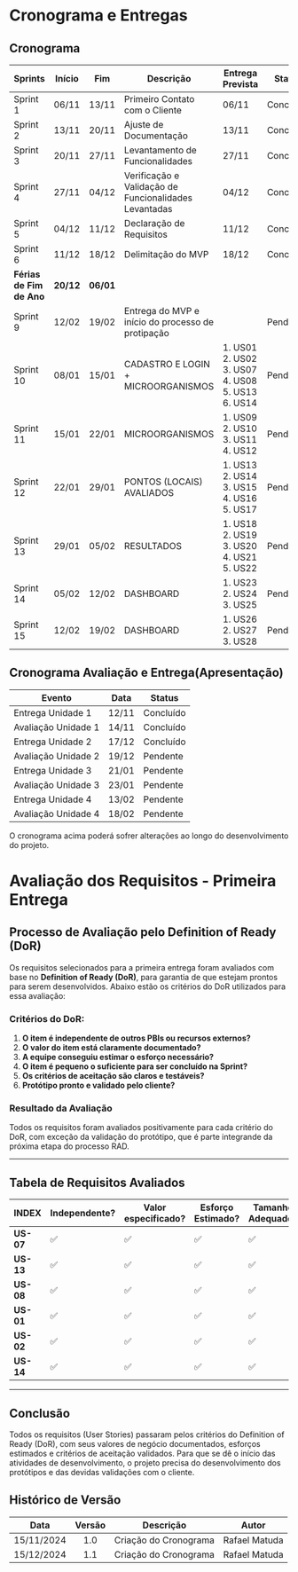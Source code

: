 # Cronograma e Entregas

## Cronograma

| Sprints              | Início          | Fim            | Descrição                          | Entrega Prevista              | Status        |
|----------------------|-----------------|----------------|------------------------------------|-------------------------|---------------|
| Sprint 1             | 06/11           | 13/11         | Primeiro Contato com o Cliente     | 06/11                   | Concluído     |
| Sprint 2             | 13/11           | 20/11         | Ajuste de Documentação             | 13/11                   | Concluído     |
| Sprint 3             | 20/11           | 27/11         |Levantamento de Funcionalidades     | 27/11                   | Concluído     |
| Sprint 4             | 27/11           | 04/12         |Verificação e Validação de Funcionalidades Levantadas| 04/12       | Concluído      |
| Sprint 5             | 04/12           | 11/12         |Declaração de Requisitos            |11/12                    | Concluído      |
| Sprint 6             | 11/12           | 18/12         |Delimitação do MVP                  |18/12                    | Concluído      |
| **Férias de Fim de Ano** | **20/12**        | **06/01**|   
| Sprint 9             | 12/02           | 19/02         |Entrega do MVP e início do processo de protipação|            | Pendente      |            
| Sprint 10            | 08/01           | 15/01         |CADASTRO E LOGIN + MICROORGANISMOS  |1. US01<br>2. US02<br>3. US07<br>4. US08<br> 5. US13<br> 6. US14<br> |Pendente      |
| Sprint 11            | 15/01           | 22/01         |MICROORGANISMOS                     |1. US09<br>2. US10<br>3. US11<br> 4. US12<br>   | Pendente      |
| Sprint 12            | 22/01           | 29/01         |PONTOS (LOCAIS) AVALIADOS           |1. US13<br>2. US14<br>3. US15<br> 4. US16<br>5. US17<br>| Pendente      |
| Sprint 13            | 29/01           | 05/02         |RESULTADOS                          |1. US18<br>2. US19<br>3. US20<br> 4. US21<br>5. US22<br>| Pendente      |
| Sprint 14            | 05/02           | 12/02         |DASHBOARD                          |1. US23<br>2. US24<br>3. US25<br>| Pendente      |
| Sprint 15            | 12/02           | 19/02         |DASHBOARD                           |1. US26<br>2. US27<br>3. US28<br>  | Pendente      |






## Cronograma Avaliação e Entrega(Apresentação)

| Evento                | Data            | Status                                |
|-----------------------|-----------------|---------------------------------------|
|Entrega Unidade 1      | 12/11           |Concluído                              |
|Avaliação Unidade 1    | 14/11           |Concluído                              |
|Entrega Unidade 2      | 17/12           |Concluído                              |
|Avaliação Unidade 2    | 19/12           |Pendente                               |
|Entrega Unidade 3      | 21/01           |Pendente                               |
|Avaliação Unidade 3    | 23/01           |Pendente                               |
|Entrega Unidade 4      | 13/02           |Pendente                               |
|Avaliação Unidade 4    | 18/02           |Pendente                               |

O cronograma acima poderá sofrer alterações ao longo do desenvolvimento do projeto.

# Avaliação dos Requisitos - Primeira Entrega

## Processo de Avaliação pelo Definition of Ready (DoR)

Os requisitos selecionados para a primeira entrega foram avaliados com base no **Definition of Ready (DoR)**, para garantia de que estejam prontos para serem desenvolvidos. Abaixo estão os critérios do DoR utilizados para essa avaliação:

### Critérios do DoR:
1. **O item é independente de outros PBIs ou recursos externos?**
2. **O valor do item está claramente documentado?**
3. **A equipe conseguiu estimar o esforço necessário?**
4. **O item é pequeno o suficiente para ser concluído na Sprint?**
5. **Os critérios de aceitação são claros e testáveis?**
6. **Protótipo pronto e validado pelo cliente?**

### Resultado da Avaliação

Todos os requisitos foram avaliados positivamente para cada critério do DoR, com exceção da validação do protótipo, que é parte integrande da próxima etapa do processo RAD.

---

## Tabela de Requisitos Avaliados

| **INDEX** | **Independente?** | **Valor especificado?** | **Esforço Estimado?** | **Tamanho Adequado?** | **Critérios Claros?** | **Protótipo Validado?** | **Status** |
|-----------|-------------------|-------------------------|-----------------------|-----------------------|-----------------------|-------------------------|-----------|
| **US-07** | ✅                 | ✅                       | ✅                     | ✅                     | ✅                     | pendente          |pendente         |
| **US-13** | ✅                 | ✅                       | ✅                     | ✅                     |✅                      |pendente                       | pendente    |
| **US-08** | ✅                 | ✅                       | ✅                     | ✅                     | ✅                     |pendente                       | pendente    |
| **US-01** | ✅                 | ✅                       | ✅                     | ✅                     | ✅                     |pendente                        | pendente    |
| **US-02** | ✅                 | ✅                       | ✅                     | ✅                     | ✅                     |pendente                        | pendente    |
| **US-14** | ✅                 | ✅                       | ✅                     | ✅                     | ✅                     |pendente                        | Pendente     |

---

## Conclusão

Todos os requisitos (User Stories) passaram pelos critérios do Definition of Ready (DoR), com seus valores de negócio documentados, esforços estimados e critérios de aceitação validados. Para que se dê o início das atividades de desenvolvimento, o projeto precisa do desenvolvimento dos protótipos e das devidas validações com o cliente.


##  Histórico de Versão

| **Data** | **Versão** | **Descrição** | **Autor** |
| :--------: | :--------: | :--------:  | :--------: | 
|      15/11/2024      |      1.0      |      Criação do Cronograma       |     Rafael Matuda    |
|      15/12/2024      |      1.1      |      Criação do Cronograma       |     Rafael Matuda    |